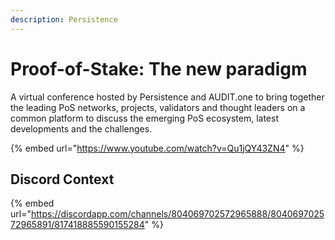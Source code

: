 ```yaml
---
description: Persistence
---
```


# Proof-of-Stake: The new paradigm

A virtual conference hosted by Persistence and AUDIT.one to bring together the leading PoS networks, projects, validators and thought leaders on a common platform to discuss the emerging PoS ecosystem, latest developments and the challenges.

{% embed url="https://www.youtube.com/watch?v=Qu1jQY43ZN4" %}

## Discord Context

{% embed url="https://discordapp.com/channels/804069702572965888/804069702572965891/817418885590155284" %}



